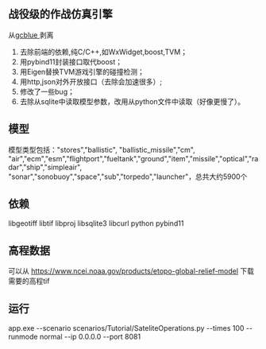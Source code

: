 
## 战役级的作战仿真引擎  
从[gcblue
](https://github.com/WarfareCode/gcblue)剥离  
1. 去除前端的依赖,纯C/C++,如WxWidget,boost,TVM；  
2. 用pybind11封装接口取代boost；  
3. 用Eigen替换TVM游戏引擎的碰撞检测；  
4. 用http,json对外开放接口（去除会加速很多）;  
5. 修改了一些bug；
6. 去除从sqlite中读取模型参数，改用从python文件中读取（好像更慢了）。  
## 模型
 模型类型包括："stores","ballistic", "ballistic_missile","cm", "air","ecm","esm","flightport","fueltank","ground","item","missile","optical","radar","ship","simpleair", "sonar","sonobuoy","space","sub","torpedo","launcher"，总共大约5900个
## 依赖
libgeotiff libtif libproj libsqlite3 libcurl python pybind11
## 高程数据
可以从 https://www.ncei.noaa.gov/products/etopo-global-relief-model 下载需要的高程tif
## 运行
app.exe --scenario scenarios/Tutorial/SateliteOperations.py --times 100 --runmode normal --ip  0.0.0.0 --port 8081
